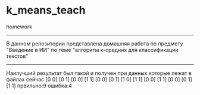 # k_means_teach
homework
_______
В данном репозитории представлена домашняя работа по предмету "Введение в ИИ" по теме "алгоритм к-средних для классификации текстов"


______
Наилучший результат был такой и получен при данных которые лежат в файлах сейчас
[0 0]
[0 1]
[0 0]
[1 1]
[0 0]
[0 1]
[1 0]
[1 1]
[0 0]
[1 1]
[0 0]
[0 1]
[1 1]
првильно:9
ошибка:4
